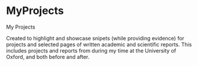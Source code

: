 # MyProjects
My Projects

Created to highlight and showcase snipets (while providing evidence) for projects and selected pages of written academic and scientific reports. This includes projects and reports from during my time at the University of Oxford, and both before and after.
